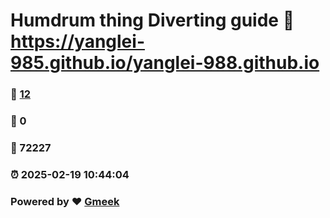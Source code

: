 # Humdrum thing Diverting guide :link: https://yanglei-985.github.io/yanglei-988.github.io 
### :page_facing_up: [12](https://yanglei-985.github.io/yanglei-988.github.io/tag.html) 
### :speech_balloon: 0 
### :hibiscus: 72227 
### :alarm_clock: 2025-02-19 10:44:04 
### Powered by :heart: [Gmeek](https://github.com/Meekdai/Gmeek)
